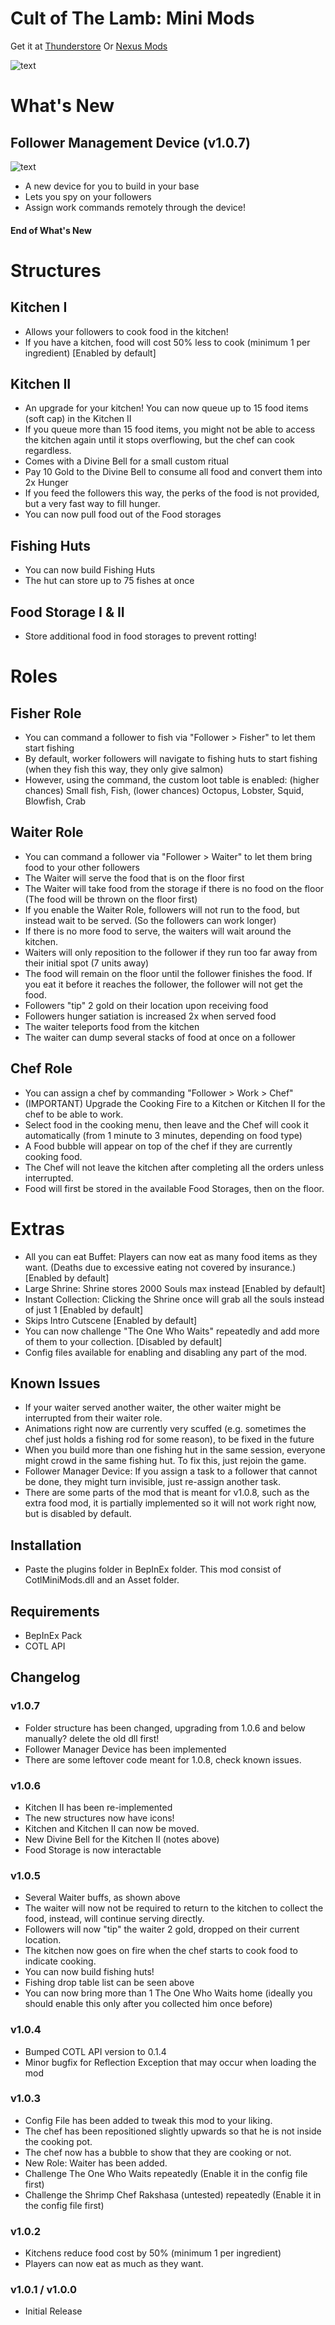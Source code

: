 # Cult of The Lamb: Mini Mods
Get it at [Thunderstore](https://cult-of-the-lamb.thunderstore.io/package/InfernoDragon0/CotLMiniMods/)
Or [Nexus Mods](https://www.nexusmods.com/cultofthelamb/mods/12)

![text](https://i.imgur.com/o37tDKr.gif)

# What's New
## Follower Management Device (v1.0.7)
![text](https://i.imgur.com/U3yNhxF.png)
- A new device for you to build in your base
- Lets you spy on your followers
- Assign work commands remotely through the device!

#### End of What's New

# Structures

## Kitchen I
- Allows your followers to cook food in the kitchen!
- If you have a kitchen, food will cost 50% less to cook (minimum 1 per ingredient) [Enabled by default]

## Kitchen II
- An upgrade for your kitchen! You can now queue up to 15 food items (soft cap) in the Kitchen II
- If you queue more than 15 food items, you might not be able to access the kitchen again until it stops overflowing, but the chef can cook regardless.
- Comes with a Divine Bell for a small custom ritual
- Pay 10 Gold to the Divine Bell to consume all food and convert them into 2x Hunger
- If you feed the followers this way, the perks of the food is not provided, but a very fast way to fill hunger.
- You can now pull food out of the Food storages

## Fishing Huts
- You can now build Fishing Huts
- The hut can store up to 75 fishes at once

## Food Storage I & II
- Store additional food in food storages to prevent rotting!

# Roles

## Fisher Role
- You can command a follower to fish via "Follower > Fisher" to let them start fishing
- By default, worker followers will navigate to fishing huts to start fishing (when they fish this way, they only give salmon)
- However, using the command, the custom loot table is enabled: (higher chances) Small fish, Fish, (lower chances) Octopus, Lobster, Squid, Blowfish, Crab

## Waiter Role
- You can command a follower via "Follower > Waiter" to let them bring food to your other followers
- The Waiter will serve the food that is on the floor first
- The Waiter will take food from the storage if there is no food on the floor (The food will be thrown on the floor first)
- If you enable the Waiter Role, followers will not run to the food, but instead wait to be served. (So the followers can work longer)
- If there is no more food to serve, the waiters will wait around the kitchen.
- Waiters will only reposition to the follower if they run too far away from their initial spot (7 units away)
- The food will remain on the floor until the follower finishes the food. If you eat it before it reaches the follower, the follower will not get the food.
- Followers "tip" 2 gold on their location upon receiving food
- Followers hunger satiation is increased 2x when served food
- The waiter teleports food from the kitchen
- The waiter can dump several stacks of food at once on a follower

## Chef Role
- You can assign a chef by commanding "Follower > Work > Chef"
- (IMPORTANT) Upgrade the Cooking Fire to a Kitchen or Kitchen II for the chef to be able to work.
- Select food in the cooking menu, then leave and the Chef will cook it automatically (from 1 minute to 3 minutes, depending on food type)
- A Food bubble will appear on top of the chef if they are currently cooking food.
- The Chef will not leave the kitchen after completing all the orders unless interrupted.
- Food will first be stored in the available Food Storages, then on the floor.


# Extras
- All you can eat Buffet: Players can now eat as many food items as they want. (Deaths due to excessive eating not covered by insurance.) [Enabled by default]
- Large Shrine: Shrine stores 2000 Souls max instead [Enabled by default]
- Instant Collection: Clicking the Shrine once will grab all the souls instead of just 1 [Enabled by default]
- Skips Intro Cutscene [Enabled by default]
- You can now challenge "The One Who Waits" repeatedly and add more of them to your collection. [Disabled by default]
- Config files available for enabling and disabling any part of the mod.

## Known Issues
- If your waiter served another waiter, the other waiter might be interrupted from their waiter role.
- Animations right now are currently very scuffed (e.g. sometimes the chef just holds a fishing rod for some reason), to be fixed in the future
- When you build more than one fishing hut in the same session, everyone might crowd in the same fishing hut. To fix this, just rejoin the game.
- Follower Manager Device: If you assign a task to a follower that cannot be done, they might turn invisible, just re-assign another task.
- There are some parts of the mod that is meant for v1.0.8, such as the extra food mod, it is partially implemented so it will not work right now, but is disabled by default.

## Installation
- Paste the plugins folder in BepInEx folder. This mod consist of CotlMiniMods.dll and an Asset folder.

## Requirements
- BepInEx Pack
- COTL API

## Changelog

### v1.0.7
- Folder structure has been changed, upgrading from 1.0.6 and below manually? delete the old dll first!
- Follower Manager Device has been implemented
- There are some leftover code meant for 1.0.8, check known issues.

### v1.0.6
- Kitchen II has been re-implemented
- The new structures now have icons!
- Kitchen and Kitchen II can now be moved.
- New Divine Bell for the Kitchen II (notes above)
- Food Storage is now interactable

### v1.0.5
- Several Waiter buffs, as shown above
- The waiter will now not be required to return to the kitchen to collect the food, instead, will continue serving directly.
- Followers will now "tip" the waiter 2 gold, dropped on their current location.
- The kitchen now goes on fire when the chef starts to cook food to indicate cooking.
- You can now build fishing huts!
- Fishing drop table list can be seen above
- You can now bring more than 1 The One Who Waits home (ideally you should enable this only after you collected him once before)

### v1.0.4
- Bumped COTL API version to 0.1.4 
- Minor bugfix for Reflection Exception that may occur when loading the mod

### v1.0.3
- Config File has been added to tweak this mod to your liking.
- The chef has been repositioned slightly upwards so that he is not inside the cooking pot.
- The chef now has a bubble to show that they are cooking or not.
- New Role: Waiter has been added.
- Challenge The One Who Waits repeatedly (Enable it in the config file first)
- Challenge the Shrimp Chef Rakshasa (untested) repeatedly (Enable it in the config file first)

### v1.0.2
- Kitchens reduce food cost by 50% (minimum 1 per ingredient)
- Players can now eat as much as they want.

### v1.0.1 / v1.0.0
- Initial Release

